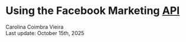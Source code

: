 # Using the Facebook Marketing [API](https://pypi.org/project/facebook-business/)
Carolina Coimbra Vieira  
Last update: October 15th, 2025

